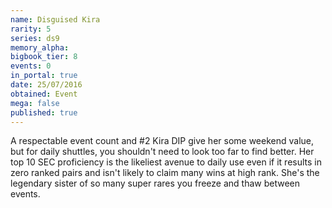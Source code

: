 ```yaml
---
name: Disguised Kira
rarity: 5
series: ds9
memory_alpha:
bigbook_tier: 8
events: 0
in_portal: true
date: 25/07/2016
obtained: Event
mega: false
published: true
---
```


A respectable event count and #2 Kira DIP give her some weekend value, but for daily shuttles, you shouldn't need to look too far to find better. Her top 10 SEC proficiency is the likeliest avenue to daily use even if it results in zero ranked pairs and isn't likely to claim many wins at high rank. She's the legendary sister of so many super rares you freeze and thaw between events.
